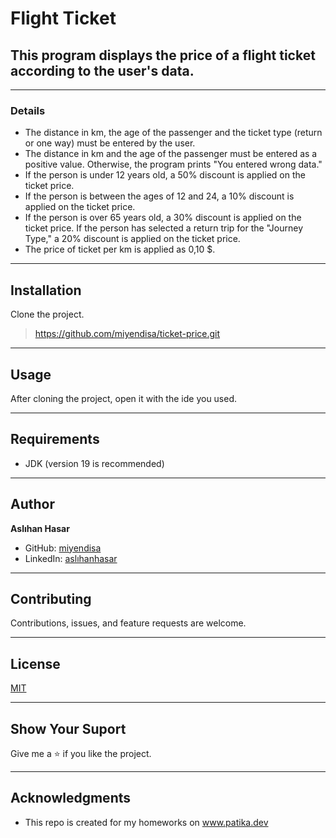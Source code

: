 # Flight Ticket
## This program displays the price of a flight ticket according to the user's data.

--- 

### Details
* The distance in km, the age of the passenger and the ticket type
(return or one way) must be entered by the user. 
* The distance in km and the age of the passenger must be entered
as a positive value. Otherwise, the program prints "You entered wrong data."
* If the person is under 12 years old, a 50% discount is applied on
the ticket price.
* If the person is between the ages of 12 and 24, a 10% discount is
applied on the ticket price.
* If the person is over 65 years old, a 30% discount is applied on the
ticket price.
If the person has selected a return trip for the "Journey Type," 
a 20% discount is applied on the ticket price.
* The price of ticket per km is applied as 0,10 $.

---

## Installation
Clone the project.
> https://github.com/miyendisa/ticket-price.git

---

## Usage
After cloning the project, open it with the ide you used.

---

## Requirements
* JDK (version 19 is recommended)

---

## Author
**Aslıhan Hasar**

* GitHub: [miyendisa](https://github.com/miyendisa)
* LinkedIn: [aslıhanhasar](https://www.linkedin.com/in/asl%C4%B1hanhasar
  )
---

## Contributing
Contributions, issues, and feature requests are welcome.

---

## License

[MIT](https://choosealicense.com/licenses/mit/)

---

## Show Your Suport
Give me a &#11088; if you like the project.

---

## Acknowledgments
* This repo is created for my homeworks on www.patika.dev
